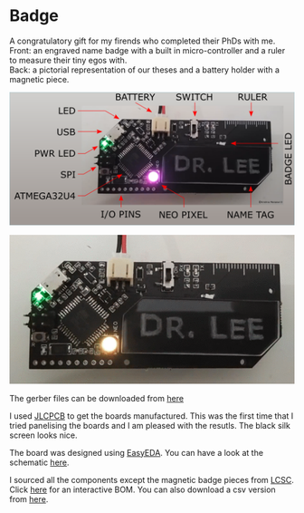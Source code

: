 # Badge
A congratulatory gift for my firends who completed their PhDs with me.   
Front: an engraved name badge with a built in micro-controller and a ruler to measure their tiny egos with.  
Back: a pictorial representation of our theses and a battery holder with a magnetic piece.  

![The badge](https://github.com/KrishnaManaswiD/Badge/blob/main/images/labelledFront.png?raw=true)

![The badge](https://github.com/KrishnaManaswiD/Badge/blob/main/images/frontAnimated.gif?raw=true)

The gerber files can be downloaded from [here](https://github.com/KrishnaManaswiD/Badge/blob/main/Gerber_PCB_2020-01-05%2022_20_36.zip)  

I used [JLCPCB](https://jlcpcb.com/) to get the boards manufactured. This was the first time that I tried panelising the boards and I am pleased with the resutls.
The black silk screen looks nice.  

The board was designed using [EasyEDA](https://easyeda.com/). You can have a look at the schematic [here](https://github.com/KrishnaManaswiD/Badge/blob/main/docs/Schematic_2020-08-21.pdf).  

I sourced all the components except the magnetic badge pieces from [LCSC](https://lcsc.com/). Click [here](https://htmlpreview.github.io/?https://github.com/KrishnaManaswiD/Badge/blob/main/bom/ibom.html) for an interactive BOM. You can also download a csv version from [here](https://github.com/KrishnaManaswiD/Badge/blob/main/bom/BOM.csv).  

